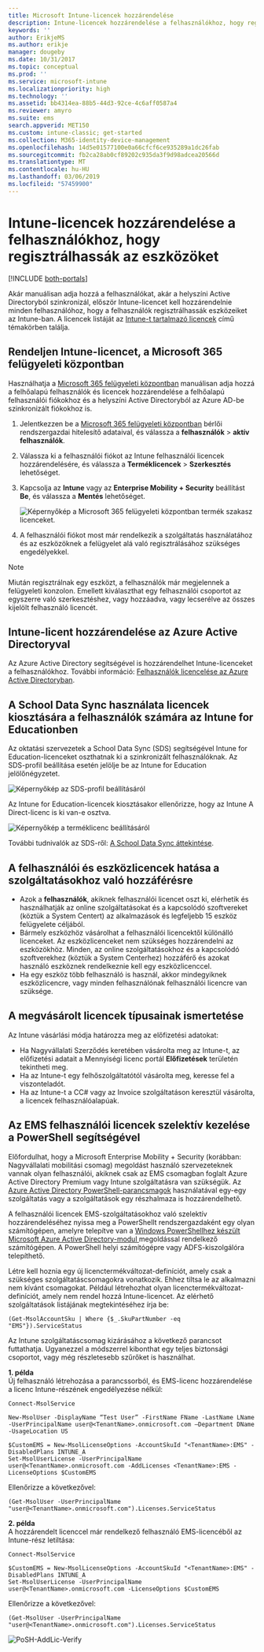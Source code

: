 ```yaml
---
title: Microsoft Intune-licencek hozzárendelése
description: Intune-licencek hozzárendelése a felhasználókhoz, hogy regisztrálhassák az eszközöket
keywords: ''
author: ErikjeMS
ms.author: erikje
manager: dougeby
ms.date: 10/31/2017
ms.topic: conceptual
ms.prod: ''
ms.service: microsoft-intune
ms.localizationpriority: high
ms.technology: ''
ms.assetid: bb4314ea-88b5-44d3-92ce-4c6aff0587a4
ms.reviewer: amyro
ms.suite: ems
search.appverid: MET150
ms.custom: intune-classic; get-started
ms.collection: M365-identity-device-management
ms.openlocfilehash: 14d5e01577100e0a66cfcf6ce935289a1dc26fab
ms.sourcegitcommit: fb2ca28ab0cf89202c935da3f9d98adcea20566d
ms.translationtype: MT
ms.contentlocale: hu-HU
ms.lasthandoff: 03/06/2019
ms.locfileid: "57459900"
---
```

# <a name="assign-licenses-to-users-so-they-can-enroll-devices-in-intune"></a>Intune-licencek hozzárendelése a felhasználókhoz, hogy regisztrálhassák az eszközöket

[!INCLUDE [both-portals](./includes/note-for-both-portals.md)]

Akár manuálisan adja hozzá a felhasználókat, akár a helyszíni Active Directoryból szinkronizál, először Intune-licencet kell hozzárendelnie minden felhasználóhoz, hogy a felhasználók regisztrálhassák eszközeiket az Intune-ban. A licencek listáját az [Intune-t tartalmazó licencek](licenses.md) című témakörben találja.

## <a name="assign-an-intune-license-in-the-microsoft-365-admin-center"></a>Rendeljen Intune-licencet, a Microsoft 365 felügyeleti központban

Használhatja a [Microsoft 365 felügyeleti központban](http://go.microsoft.com/fwlink/p/?LinkId=698854) manuálisan adja hozzá a felhőalapú felhasználók és licencek hozzárendelése a felhőalapú felhasználói fiókokhoz és a helyszíni Active Directoryból az Azure AD-be szinkronizált fiókokhoz is.

1. Jelentkezzen be a [Microsoft 365 felügyeleti központban](http://go.microsoft.com/fwlink/p/?LinkId=698854) bérlői rendszergazdai hitelesítő adataival, és válassza a **felhasználók** > **aktív felhasználók**.

2. Válassza ki a felhasználói fiókot az Intune felhasználói licencek hozzárendelésére, és válassza a **Terméklicencek** > **Szerkesztés** lehetőséget.

3. Kapcsolja az **Intune** vagy az **Enterprise Mobility + Security** beállítást **Be**, és válassza a **Mentés** lehetőséget.

   ![Képernyőkép a Microsoft 365 felügyeleti központban termék szakasz licenceket.](./media/office-assign-license.png)

4. A felhasználói fiókot most már rendelkezik a szolgáltatás használatához és az eszközöknek a felügyelet alá való regisztrálásához szükséges engedélyekkel.

> [!NOTE]
> Miután regisztrálnak egy eszközt, a felhasználók már megjelennek a felügyeleti konzolon. Emellett kiválaszthat egy felhasználói csoportot az egyszerre való szerkesztéshez, vagy hozzáadva, vagy lecserélve az összes kijelölt felhasználó licencét.

## <a name="assign-an-intune-license-by-using-azure-active-directory"></a>Intune-licent hozzárendelése az Azure Active Directoryval

Az Azure Active Directory segítségével is hozzárendelhet Intune-licenceket a felhasználókhoz. További információ: [Felhasználók licencelése az Azure Active Directoryban](https://docs.microsoft.com/azure/active-directory/active-directory-licensing-group-assignment-azure-portal). 

## <a name="use-school-data-sync-to-assign-licenses-to-users-in-intune-for-education"></a>A School Data Sync használata licencek kiosztására a felhasználók számára az Intune for Educationben
Az oktatási szervezetek a School Data Sync (SDS) segítségével Intune for Education-licenceket oszthatnak ki a szinkronizált felhasználóknak. Az SDS-profil beállítása esetén jelölje be az Intune for Education jelölőnégyzetet.  

![Képernyőkép az SDS-profil beállításáról](./media/i4e-sds-profile-setup-setting.png)

Az Intune for Education-licencek kiosztásakor ellenőrizze, hogy az Intune A Direct-licenc is ki van-e osztva.

![Képernyőkép a terméklicenc beállításáról](./media/i4e-set-licenses.png)

További tudnivalók az SDS-ről: [A School Data Sync áttekintése](https://support.office.com/article/Overview-of-School-Data-Sync-and-Classroom-f3d1147b-4ade-4905-8518-508e729f2e91).

## <a name="how-user-and-device-licenses-affect-access-to-services"></a>A felhasználói és eszközlicencek hatása a szolgáltatásokhoz való hozzáférésre
* Azok a **felhasználók**, akiknek felhasználói licencet oszt ki, elérhetik és használhatják az online szolgáltatásokat és a kapcsolódó szoftvereket (köztük a System Centert) az alkalmazások és legfeljebb 15 eszköz felügyelete céljából.
* Bármely eszközhöz vásárolhat a felhasználói licencektől különálló licenceket. Az eszközlicenceket nem szükséges hozzárendelni az eszközökhöz. Minden, az online szolgáltatásokhoz és a kapcsolódó szoftverekhez (köztük a System Centerhez) hozzáférő és azokat használó eszköznek rendelkeznie kell egy eszközlicenccel.
* Ha egy eszköz több felhasználó is használ, akkor mindegyiknek eszközlicencre, vagy minden felhasználónak felhasználói licencre van szüksége.

## <a name="understanding-the-type-of-licenses-you-have-purchased"></a>A megvásárolt licencek típusainak ismertetése

Az Intune vásárlási módja határozza meg az előfizetési adatokat:

- Ha Nagyvállalati Szerződés keretében vásárolta meg az Intune-t, az előfizetési adatait a Mennyiségi licenc portál **Előfizetések** területén tekintheti meg.
- Ha az Intune-t egy felhőszolgáltatótól vásárolta meg, keresse fel a viszonteladót.
- Ha az Intune-t a CC# vagy az Invoice szolgáltatáson keresztül vásárolta, a licencek felhasználóalapúak.




## <a name="use-powershell-to-selectively-manage-ems-user-licenses"></a>Az EMS felhasználói licencek szelektív kezelése a PowerShell segítségével
Előfordulhat, hogy a Microsoft Enterprise Mobility + Security (korábban: Nagyvállalati mobilitási csomag) megoldást használó szervezeteknek vannak olyan felhasználói, akiknek csak az EMS csomagban foglalt Azure Active Directory Premium vagy Intune szolgáltatásra van szükségük. Az [Azure Active Directory PowerShell-parancsmagok](https://msdn.microsoft.com/library/jj151815.aspx) használatával egy-egy szolgáltatás vagy a szolgáltatások egy részhalmaza is hozzárendelhető.

A felhasználói licencek EMS-szolgáltatásokhoz való szelektív hozzárendeléséhez nyissa meg a PowerShellt rendszergazdaként egy olyan számítógépen, amelyre telepítve van a [Windows PowerShellhez készült Microsoft Azure Active Directory-modul ](https://msdn.microsoft.com/library/jj151815.aspx#bkmk_installmodule) megoldással rendelkező számítógépen. A PowerShell helyi számítógépre vagy ADFS-kiszolgálóra telepíthető.

Létre kell hoznia egy új licenctermékváltozat-definíciót, amely csak a szükséges szolgáltatáscsomagokra vonatkozik. Ehhez tiltsa le az alkalmazni nem kívánt csomagokat. Például létrehozhat olyan licenctermékváltozat-definíciót, amely nem rendel hozzá Intune-licencet. Az elérhető szolgáltatások listájának megtekintéséhez írja be:

    (Get-MsolAccountSku | Where {$_.SkuPartNumber -eq "EMS"}).ServiceStatus

Az Intune szolgáltatáscsomag kizárásához a következő parancsot futtathatja. Ugyanezzel a módszerrel kibonthat egy teljes biztonsági csoportot, vagy még részletesebb szűrőket is használhat.

**1. példa**<br>
Új felhasználó létrehozása a parancssorból, és EMS-licenc hozzárendelése a licenc Intune-részének engedélyezése nélkül:

    Connect-MsolService

    New-MsolUser -DisplayName “Test User” -FirstName FName -LastName LName -UserPrincipalName user@<TenantName>.onmicrosoft.com –Department DName -UsageLocation US

    $CustomEMS = New-MsolLicenseOptions -AccountSkuId "<TenantName>:EMS" -DisabledPlans INTUNE_A
    Set-MsolUserLicense -UserPrincipalName user@<TenantName>.onmicrosoft.com -AddLicenses <TenantName>:EMS -LicenseOptions $CustomEMS


Ellenőrizze a következővel:

    (Get-MsolUser -UserPrincipalName "user@<TenantName>.onmicrosoft.com").Licenses.ServiceStatus

**2. példa**<br>
A hozzárendelt licenccel már rendelkező felhasználó EMS-licencéből az Intune-rész letiltása:

    Connect-MsolService

    $CustomEMS = New-MsolLicenseOptions -AccountSkuId "<TenantName>:EMS" -DisabledPlans INTUNE_A
    Set-MsolUserLicense -UserPrincipalName user@<TenantName>.onmicrosoft.com -LicenseOptions $CustomEMS

Ellenőrizze a következővel:

    (Get-MsolUser -UserPrincipalName "user@<TenantName>.onmicrosoft.com").Licenses.ServiceStatus

![PoSH-AddLic-Verify](./media/posh-addlic-verify.png)
